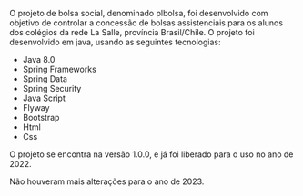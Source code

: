 O projeto de bolsa social, denominado plbolsa, foi desenvolvido com objetivo de controlar a concessão de bolsas assistenciais para os alunos dos colégios da rede La Salle, província Brasil/Chile.
O projeto foi desenvolvido em java, usando as seguintes tecnologias:
* Java 8.0
* Spring Frameworks
* Spring Data
* Spring Security
* Java Script
* Flyway
* Bootstrap
* Html
* Css

O projeto se encontra na versão 1.0.0, e já foi liberado para o uso no ano de 2022.

Não houveram mais alterações para o ano de 2023.
